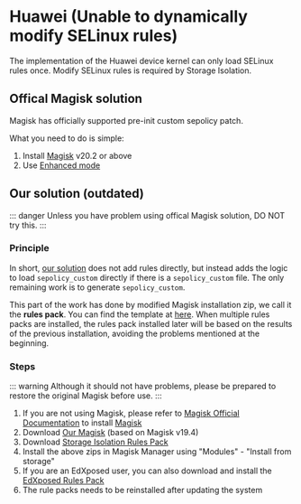 #  Huawei (Unable to dynamically modify SELinux rules)

The implementation of the Huawei device kernel can only load SELinux rules once. Modify SELinux rules is required by Storage Isolation.

## Offical Magisk solution

Magisk has officially supported pre-init custom sepolicy patch.

What you need to do is simple:

1. Install [Magisk](https://github.com/topjohnwu/Magisk) v20.2 or above
2. Use [Enhanced mode](../enhanced_mode/install.html)

## Our solution (outdated)

::: danger
Unless you have problem using offical Magisk solution, DO NOT try this.
:::

### Principle

In short, [our solution](https://github.com/topjohnwu/Magisk/pull/1685) does not add rules directly, but instead adds the logic to load `sepolicy_custom` directly if there is a `sepolicy_custom` file. The only remaining work is to generate `sepolicy_custom`.

This part of the work has done by modified Magisk installation zip, we call it the **rules pack**. You can find the template at [here](https://github.com/RikkaApps/magisk-custom-sepolicy-installer). When multiple rules packs are installed, the rules pack installed later will be based on the results of the previous installation, avoiding the problems mentioned at the beginning.

### Steps

::: warning
Although it should not have problems, please be prepared to restore the original Magisk before use.
:::

1. If you are not using Magisk, please refer to [Magisk Official Documentation](https://topjohnwu.github.io/Magisk/) to install [Magisk](https://github.com/topjohnwu/Magisk)
2. Download [Our Magisk](https://github.com/RikkaApps/magisk-custom-sepolicy-installer/releases/download/v0.1/Magisk-v19.4-9784353-R.zip) (based on Magisk v19.4)
3. Download [Storage Isolation Rules Pack](https://github.com/RikkaApps/magisk-custom-sepolicy-installer/releases/download/v0.1/magisk-custom-sepolicy-installer-for-storage-redirect.zip)
4. Install the above zips in Magisk Manager using "Modules" - "Install from storage"
5. If you are an EdXposed user, you can also download and install the [EdXposed Rules Pack](https://github.com/RikkaApps/magisk-custom-sepolicy-installer/releases/download/v0.1/magisk-custom-sepolicy-installer-for-edxposed.zip)
6. The rule packs needs to be reinstalled after updating the system